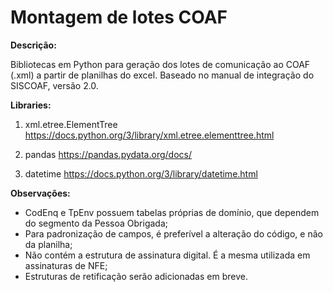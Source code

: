 # Montagem de lotes COAF

<b> Descrição: </b>

Bibliotecas em Python para geração dos lotes de comunicação ao COAF (.xml) a partir de planilhas do excel. Baseado no manual de integração do SISCOAF, versão 2.0.

<b> Libraries: </b>

   1)  xml.etree.ElementTree
    https://docs.python.org/3/library/xml.etree.elementtree.html
   
   2)  pandas
    https://pandas.pydata.org/docs/
    
   3)  datetime
    https://docs.python.org/3/library/datetime.html
    

<b> Observações: </b> 

  - CodEnq e TpEnv possuem tabelas próprias de domínio, que dependem do segmento da Pessoa Obrigada;
  - Para padronização de campos, é preferível a alteração do código, e não da planilha;
  - Não contém a estrutura de assinatura digital. É a mesma utilizada em assinaturas de NFE;
  - Estruturas de retificação serão adicionadas em breve.
